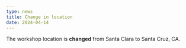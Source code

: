 ```yaml
---
type: news
title: Change in location
date: 2024-04-14
---
```


The workshop location is **changed** from Santa Clara to Santa Cruz, CA.